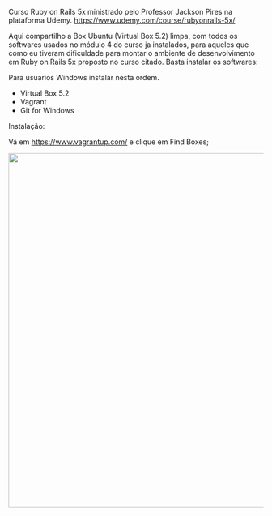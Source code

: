 Curso Ruby on Rails 5x ministrado pelo Professor Jackson Pires na plataforma Udemy. https://www.udemy.com/course/rubyonrails-5x/

Aqui compartilho a Box Ubuntu (Virtual Box 5.2) limpa, com todos os softwares usados no módulo 4 do curso ja instalados, para aqueles que como eu tiveram dificuldade para montar o ambiente de desenvolvimento em Ruby on Rails 5x proposto no curso citado. Basta instalar os softwares:

Para usuarios Windows instalar nesta ordem.
 - Virtual Box 5.2
 - Vagrant 
 - Git for Windows 

 Instalação:

 Vá em https://www.vagrantup.com/ e clique em Find Boxes; 

<div align="center">
<img src="https://user-images.githubusercontent.com/102194815/168937523-0a6c20e1-3cfa-42c3-9313-6eb3f1bdc857.png" width="700px" />
</div>
